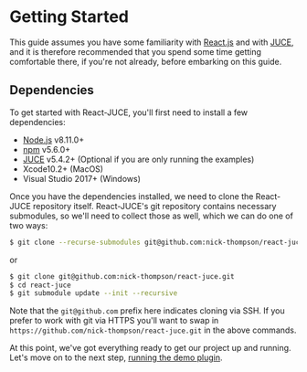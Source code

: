 # Getting Started

This guide assumes you have some familiarity with [React.js](https://reactjs.org/) and with [JUCE](https://juce.com/), and it is therefore recommended that you spend some time getting comfortable there, if you're not already, before embarking on this guide.

## Dependencies

To get started with React-JUCE, you'll first need to install a few dependencies:

- [Node.js](https://nodejs.org/en/) v8.11.0+
- [npm](https://www.npmjs.com/) v5.6.0+
- [JUCE](https://juce.com/) v5.4.2+ (Optional if you are only running the examples)
- Xcode10.2+ (MacOS)
- Visual Studio 2017+ (Windows)

Once you have the dependencies installed, we need to clone the React-JUCE repository
itself. React-JUCE's git repository contains necessary submodules, so we'll need to
collect those as well, which we can do one of two ways:

```bash
$ git clone --recurse-submodules git@github.com:nick-thompson/react-juce.git
```

or

```bash
$ git clone git@github.com:nick-thompson/react-juce.git
$ cd react-juce
$ git submodule update --init --recursive
```

Note that the `git@github.com` prefix here indicates cloning via SSH. If you prefer
to work with git via HTTPS you'll want to swap in `https://github.com/nick-thompson/react-juce.git`
in the above commands.

At this point, we've got everything ready to get our project up and running. Let's
move on to the next step, [running the demo plugin](Running_the_Example.md).

